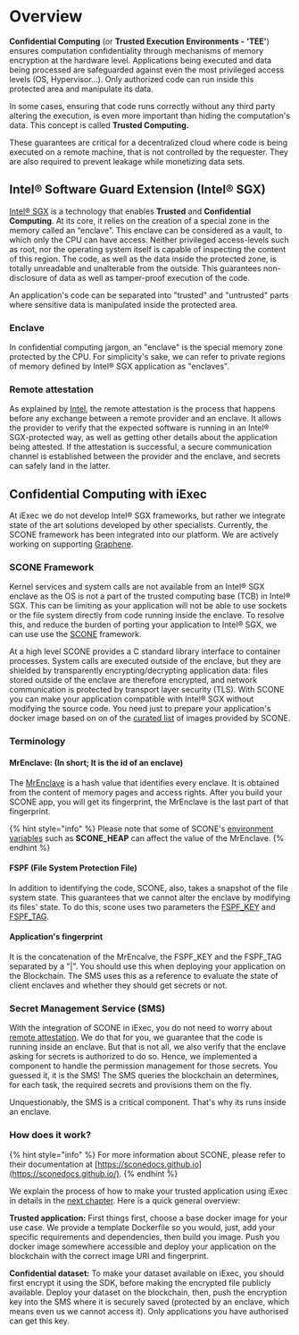 # Overview

**Confidential Computing** \(or **Trusted Execution Environments -** **'TEE'**\) ensures computation confidentiality through mechanisms of memory encryption at the hardware level. Applications being executed and data being processed are safeguarded against even the most privileged access levels \(OS, Hypervisor...\). Only authorized code can run inside this protected area and manipulate its data.

In some cases, ensuring that code runs correctly without any third party altering the execution, is even more important than hiding the computation's data. This concept is called **Trusted Computing.**

These guarantees are critical for a decentralized cloud where code is being executed on a remote machine, that is not controlled by the requester. They are also required to prevent leakage while monetizing data sets.

## Intel® Software Guard Extension \(Intel® SGX\)

[Intel® SGX](https://software.intel.com/en-us/sgx) is a technology that enables **Trusted** and **Confidential Computing**. At its core, it relies on the creation of a special zone in the memory called an “enclave”. This enclave can be considered as a vault, to which only the CPU can have access. Neither privileged access-levels such as root, nor the operating system itself is capable of inspecting the content of this region. The code, as well as the data inside the protected zone, is totally unreadable and unalterable from the outside. This guarantees non-disclosure of data as well as tamper-proof execution of the code.

An application's code can be separated into "trusted" and "untrusted" parts where sensitive data is manipulated inside the protected area.

### Enclave

In confidential computing jargon, an "enclave" is the special memory zone protected by the CPU. For simplicity's sake, we can refer to private regions of memory defined by Intel® SGX application as "enclaves".

### Remote attestation

As explained by [Intel](https://software.intel.com/en-us/sgx/attestation-services), the remote attestation is the process that happens before any exchange between a remote provider and an enclave. It allows the provider to verify that the expected software is running in an Intel® SGX-protected way, as well as getting other details about the application being attested. If the attestation is successful, a secure communication channel is established between the provider and the enclave, and secrets can safely land in the latter.

## Confidential Computing with iExec

At iExec we do not develop Intel® SGX frameworks, but rather we integrate state of the art solutions developed by other specialists. Currently, the SCONE framework has been integrated into our platform. We are actively working on supporting [Graphene](https://grapheneproject.io/).

### SCONE Framework

Kernel services and system calls are not available from an Intel® SGX enclave as the OS is not a part of the trusted computing base \(TCB\) in Intel® SGX. This can be limiting as your application will not be able to use sockets or the file system directly from code running inside the enclave. To resolve this, and reduce the burden of porting your application to Intel® SGX,  we can use use the [SCONE](https://scontain.com/) framework.

At a high level SCONE provides a C standard library interface to container processes. System calls are executed outside of the enclave, but they are shielded by transparently encrypting/decrypting application data: files stored outside of the enclave are therefore encrypted, and network communication is protected by transport layer security \(TLS\). With SCONE you can make your application compatible with Intel® SGX without modifying the source code. You need just to prepare your application's docker image based on on of the [curated list](https://sconedocs.github.io/SCONE_Curated_Images/) of images provided by SCONE.

### Terminology

#### MrEnclave: \(In short; It is the id of an enclave\)

The [MrEnclave](https://sconedocs.github.io/MrEnclave/) is a hash value that identifies every enclave. It is obtained from the content of memory pages and access rights. After you build your SCONE app, you will get its fingerprint, the MrEnclave is the last part of that fingerprint.

{% hint style="info" %}
Please note that some of SCONE's [environment variables](https://sconedocs.github.io/SCONE_ENV/) such as **SCONE\_HEAP** can affect the value of the MrEnclave.
{% endhint %}

#### FSPF \(File System Protection File\)

In addition to identifying the code, SCONE, also, takes a snapshot of the file system state. This guarantees that we cannot alter the enclave by modifying its files' state. To do this, scone uses two parameters the [FSPF\_KEY](https://sconedocs.github.io/SCONE_Fileshield/#file-system-protection-file) and [FSPF\_TAG](https://sconedocs.github.io/SCONE_Fileshield/#file-system-protection-file).

#### Application's fingerprint

It is the concatenation of the MrEncalve, the FSPF\_KEY and the FSPF\_TAG separated by a "\|". You should use this when deploying your application on the Blockchain. The SMS uses this as a reference to evaluate the state of client enclaves and whether they should get secrets or not.

### Secret Management Service \(SMS\)

With the integration of SCONE in iExec, you do not need to worry about [remote attestation](intel-sgx-technology.md#remote-attestation). We do that for you, we guarantee that the code is running inside an enclave. But that is not all, we also verify that the enclave asking for secrets is authorized to do so. Hence, we implemented a component to handle the permission management for those secrets. You guessed it, it is the SMS! The SMS queries the blockchain an determines, for each task, the required secrets and provisions them on the fly.

Unquestionably, the SMS is a critical component. That's why its runs inside an enclave.

### How does it work?

{% hint style="info" %}
For more information about SCONE, please refer to their documentation at [https://sconedocs.github.io](https://sconedocs.github.io/).
{% endhint %}

We explain the process of how to make your trusted application using iExec in details in the [next chapter](create-your-first-sgx-app.md). Here is a quick general overview:

**Trusted application:** First things first, choose a base docker image for your use case. We provide a template Dockerfile so you would, just, add your specific requirements and dependencies, then build you image. Push you docker image somewhere accessible and deploy your application on the blockchain with the correct image URI and fingerprint.

**Confidential dataset:** To make your dataset available on iExec, you should first encrypt it using the SDK, before making the encrypted file publicly available. Deploy your dataset on the blockchain, then, push the encryption key into the SMS where it is securely saved \(protected by an enclave, which means even us we cannot access it\). Only applications you have authorised can get this key.


